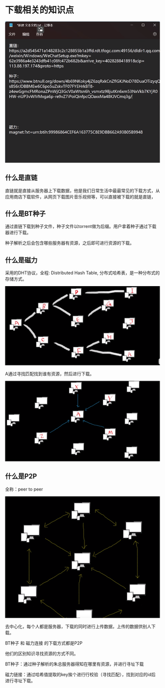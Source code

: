 # 下载相关的知识点





![image-20230216134917241](下载知识.assets/image-20230216134917241.png)

## 什么是直链

直链就是直接从服务器上下载数据，他是我们日常生活中最最常见的下载方式，从应用商店下载软件，从网页下载图片音乐视频等，可以直接被下载的就是直链，

## 什么是BT种子

通过直链下载到种子文件，种子文件以torrent做为后缀。用户拿着种子通过下载器进行下载。

种子解析之后会包含哪些服务器有资源，之后即可进行资源的下载。

## 什么是磁力

采用的DHT协议，全程: Distributed Hash Table, 分布式哈希表，是一种分布式的存储方式。

![image-20230216135531798](下载知识.assets/image-20230216135531798.png)

A通过寻找匹配找到谁有资源，然后进行下载。

![image-20230216135603838](下载知识.assets/image-20230216135603838.png)



## 什么是P2P

全称：peer to peer

![image-20230216135107772](下载知识.assets/image-20230216135107772.png)

去中心化，每个人都是服务器，下载的同时进行上传数据，上传的数据供别人下载。





BT种子 和 磁力连接 的下载方式都是P2P

他们的区别知识寻找资源的方式不同。

BT种子：通过种子解析的朱总服务器得知在哪里有资源，并进行寻址下载

磁力链接：通过哈希值提取的key挨个进行行校验（寻找匹配），找到对应的id后进行寻址下载。